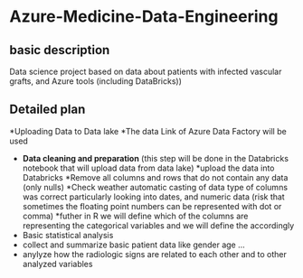 # Azure-Medicine-Data-Engineering
## basic description 
Data science project based on data about patients with infected vascular grafts, and Azure tools (including DataBricks))
## Detailed plan
*Uploading Data to Data lake
 *The data Link of Azure Data Factory will be used
*  **Data cleaning and preparation**  (this step will be done in the Databricks notebook that will upload data from data lake)
 *upload the data into Databricks
 *Remove all columns and rows that do not contain any data (only nulls)
 *Check weather automatic casting of data type of columns was correct particularly looking into dates, and numeric data (risk that sometimes the floating point numbers can be represented with dot or comma) 
 *futher in R we will define which of the columns are representing the categorical variables and we will define the accordingly 
* Basic statistical analysis
 * collect and summarize basic patient data like gender age ...
 * anylyze how the radiologic signs are related to each other and to other analyzed variables 


